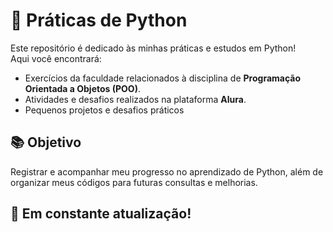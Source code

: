 # 🐍 Práticas de Python

Este repositório é dedicado às minhas práticas e estudos em Python!  
Aqui você encontrará:

- Exercícios da faculdade relacionados à disciplina de **Programação Orientada a Objetos (POO)**.
- Atividades e desafios realizados na plataforma **Alura**.
- Pequenos projetos e desafios práticos

## 📚 Objetivo

Registrar e acompanhar meu progresso no aprendizado de Python, além de organizar meus códigos para futuras consultas e melhorias.

## 🚧 Em constante atualização!


